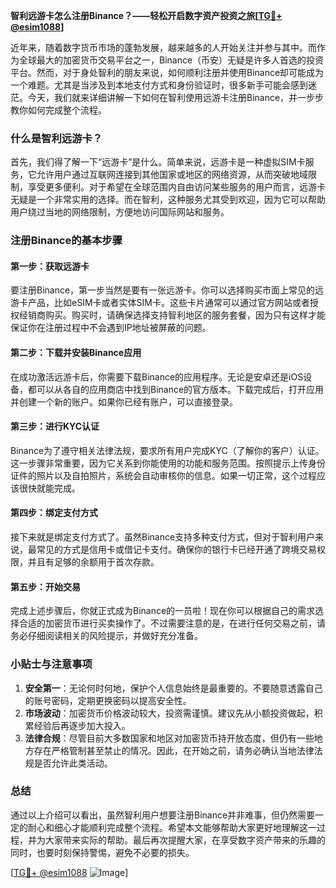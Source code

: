 **智利远游卡怎么注册Binance？——轻松开启数字资产投资之旅[[TG💪+ @esim1088](https://t.me/s/esim1088)]**

近年来，随着数字货币市场的蓬勃发展，越来越多的人开始关注并参与其中。而作为全球最大的加密货币交易平台之一，Binance（币安）无疑是许多人首选的投资平台。然而，对于身处智利的朋友来说，如何顺利注册并使用Binance却可能成为一个难题。尤其是当涉及到本地支付方式和身份验证时，很多新手可能会感到迷茫。今天，我们就来详细讲解一下如何在智利使用远游卡注册Binance，并一步步教你如何完成整个流程。

### 什么是智利远游卡？

首先，我们得了解一下“远游卡”是什么。简单来说，远游卡是一种虚拟SIM卡服务，它允许用户通过互联网连接到其他国家或地区的网络资源，从而突破地域限制，享受更多便利。对于希望在全球范围内自由访问某些服务的用户而言，远游卡无疑是一个非常实用的选择。而在智利，这种服务尤其受到欢迎，因为它可以帮助用户绕过当地的网络限制，方便地访问国际网站和服务。

### 注册Binance的基本步骤

#### 第一步：获取远游卡
要注册Binance，第一步当然是要有一张远游卡。你可以选择购买市面上常见的远游卡产品，比如eSIM卡或者实体SIM卡。这些卡片通常可以通过官方网站或者授权经销商购买。购买时，请确保选择支持智利地区的服务套餐，因为只有这样才能保证你在注册过程中不会遇到IP地址被屏蔽的问题。

#### 第二步：下载并安装Binance应用
在成功激活远游卡后，你需要下载Binance的应用程序。无论是安卓还是iOS设备，都可以从各自的应用商店中找到Binance的官方版本。下载完成后，打开应用并创建一个新的账户。如果你已经有账户，可以直接登录。

#### 第三步：进行KYC认证
Binance为了遵守相关法律法规，要求所有用户完成KYC（了解你的客户）认证。这一步骤非常重要，因为它关系到你能使用的功能和服务范围。按照提示上传身份证件的照片以及自拍照片，系统会自动审核你的信息。如果一切正常，这个过程应该很快就能完成。

#### 第四步：绑定支付方式
接下来就是绑定支付方式了。虽然Binance支持多种支付方式，但对于智利用户来说，最常见的方式是信用卡或借记卡支付。确保你的银行卡已经开通了跨境交易权限，并且有足够的余额用于首次存款。

#### 第五步：开始交易
完成上述步骤后，你就正式成为Binance的一员啦！现在你可以根据自己的需求选择合适的加密货币进行买卖操作了。不过需要注意的是，在进行任何交易之前，请务必仔细阅读相关的风险提示，并做好充分准备。

### 小贴士与注意事项

1. **安全第一**：无论何时何地，保护个人信息始终是最重要的。不要随意透露自己的账号密码，定期更换密码以提高安全性。
2. **市场波动**：加密货币价格波动较大，投资需谨慎。建议先从小额投资做起，积累经验后再逐步加大投入。
3. **法律合规**：尽管目前大多数国家和地区对加密货币持开放态度，但仍有一些地方存在严格管制甚至禁止的情况。因此，在开始之前，请务必确认当地法律法规是否允许此类活动。

### 总结

通过以上介绍可以看出，虽然智利用户想要注册Binance并非难事，但仍然需要一定的耐心和细心才能顺利完成整个流程。希望本文能够帮助大家更好地理解这一过程，并为大家带来实际的帮助。最后再次提醒大家，在享受数字资产带来的乐趣的同时，也要时刻保持警惕，避免不必要的损失。

[[TG💪+ @esim1088](https://t.me/s/esim1088) ![Image](https://i.postimg.cc/4NQfJmqS/Snipaste-2025-05-13-00-14-12.png)]